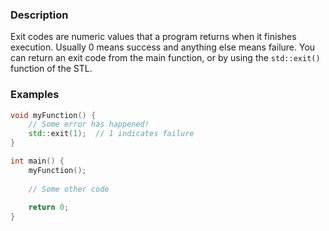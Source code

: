 ### Description
Exit codes are numeric values that a program returns when it finishes execution. Usually 0 means success and anything else means failure. You can return an exit code from the main function, or by using the `std::exit()` function of the STL.

### Examples
```c++
void myFunction() {
	// Some error has happened!
	std::exit(1);  // 1 indicates failure
}

int main() {
	myFunction();
	
	// Some other code 
	
	return 0;
}
```